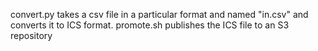 convert.py takes a csv file in a particular format and named "in.csv" and converts it to ICS format.
promote.sh publishes the ICS file to an S3 repository
